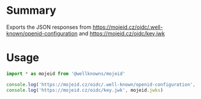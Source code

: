 # Summary

Exports the JSON responses from https://mojeid.cz/oidc/.well-known/openid-configuration and https://mojeid.cz/oidc/key.jwk

# Usage

```js
import * as mojeid from '@wellknowns/mojeid'

console.log('https://mojeid.cz/oidc/.well-known/openid-configuration', mojeid.metadata)
console.log('https://mojeid.cz/oidc/key.jwk', mojeid.jwks)
```
